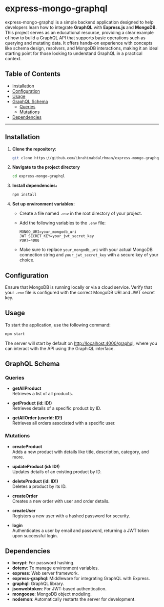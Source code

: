 # express-mongo-graphql 

express-mongo-graphql   is a simple backend application designed to help developers learn how to integrate **GraphQL** with **Express.js** and **MongoDB**. This project serves as an educational resource, providing a clear example of how to build a GraphQL API that supports basic operations such as querying and mutating data. It offers hands-on experience with concepts like schema design, resolvers, and MongoDB interactions, making it an ideal starting point for those looking to understand GraphQL in a practical context.

## Table of Contents
- [Installation](#installation)
- [Configuration](#configuration)
- [Usage](#usage)
- [GraphQL Schema](#graphql-schema)
  - [Queries](#queries)
  - [Mutations](#mutations)
- [Dependencies](#dependencies)

---

## Installation

1. **Clone the repository:**

   ```bash
   git clone https://github.com/ibrahimabdalrhman/express-mongo-graphql.git
2. **Navigate to the project directory**

   ```bash
   cd express-mongo-graphql
3. **Install dependencies:**

   ```bash
   npm install
4. **Set up environment variables:**

   - Create a file named `.env` in the root directory of your project.
   - Add the following variables to the `.env` file:

     ```env
     MONGO_URI=your_mongodb_uri
     JWT_SECRET_KEY=your_jwt_secret_key
     PORT=4000
     ```

   - Make sure to replace `your_mongodb_uri` with your actual MongoDB connection string and `your_jwt_secret_key` with a secure key of your choice.

## Configuration

Ensure that MongoDB is running locally or via a cloud service. Verify that your `.env` file is configured with the correct MongoDB URI and JWT secret key.

## Usage

To start the application, use the following command:

```bash
npm start
```

The server will start by default on [http://localhost:4000/graphql](http://localhost:4000/graphql), where you can interact with the API using the GraphiQL interface.

## GraphQL Schema

### Queries

- **getAllProduct**  
  Retrieves a list of all products.

- **getProduct (id: ID!)**  
  Retrieves details of a specific product by ID.

- **getAllOrder (userId: ID!)**  
  Retrieves all orders associated with a specific user.

### Mutations

- **createProduct**  
  Adds a new product with details like title, description, category, and more.

- **updateProduct (id: ID!)**  
  Updates details of an existing product by ID.

- **deleteProduct (id: ID!)**  
  Deletes a product by its ID.

- **createOrder**  
  Creates a new order with user and order details.

- **createUser**  
  Registers a new user with a hashed password for security.

- **login**  
  Authenticates a user by email and password, returning a JWT token upon successful login.

## Dependencies

- **bcrypt**: For password hashing.
- **dotenv**: To manage environment variables.
- **express**: Web server framework.
- **express-graphql**: Middleware for integrating GraphQL with Express.
- **graphql**: GraphQL library.
- **jsonwebtoken**: For JWT-based authentication.
- **mongoose**: MongoDB object modeling.
- **nodemon**: Automatically restarts the server for development.




